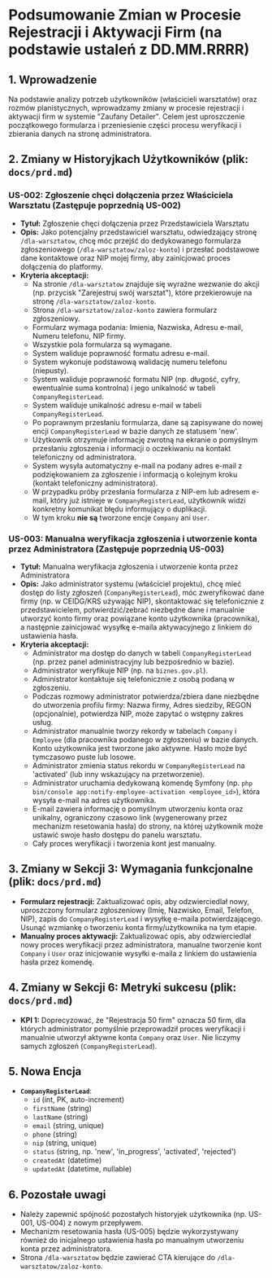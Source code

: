 # Podsumowanie Zmian w Procesie Rejestracji i Aktywacji Firm (na podstawie ustaleń z DD.MM.RRRR)

## 1. Wprowadzenie

Na podstawie analizy potrzeb użytkowników (właścicieli warsztatów) oraz rozmów planistycznych, wprowadzamy zmiany w procesie rejestracji i aktywacji firm w systemie "Zaufany Detailer". Celem jest uproszczenie początkowego formularza i przeniesienie części procesu weryfikacji i zbierania danych na stronę administratora.

## 2. Zmiany w Historyjkach Użytkowników (plik: `docs/prd.md`)

### US-002: Zgłoszenie chęci dołączenia przez Właściciela Warsztatu (Zastępuje poprzednią US-002)

*   **Tytuł:** Zgłoszenie chęci dołączenia przez Przedstawiciela Warsztatu
*   **Opis:** Jako potencjalny przedstawiciel warsztatu, odwiedzający stronę `/dla-warsztatow`, chcę móc przejść do dedykowanego formularza zgłoszeniowego (`/dla-warsztatow/zaloz-konto`) i przesłać podstawowe dane kontaktowe oraz NIP mojej firmy, aby zainicjować proces dołączenia do platformy.
*   **Kryteria akceptacji:**
    *   Na stronie `/dla-warsztatow` znajduje się wyraźne wezwanie do akcji (np. przycisk "Zarejestruj swój warsztat"), które przekierowuje na stronę `/dla-warsztatow/zaloz-konto`.
    *   Strona `/dla-warsztatow/zaloz-konto` zawiera formularz zgłoszeniowy.
    *   Formularz wymaga podania: Imienia, Nazwiska, Adresu e-mail, Numeru telefonu, NIP firmy.
    *   Wszystkie pola formularza są wymagane.
    *   System waliduje poprawność formatu adresu e-mail.
    *   System wykonuje podstawową walidację numeru telefonu (niepusty).
    *   System waliduje poprawność formatu NIP (np. długość, cyfry, ewentualnie suma kontrolna) i jego unikalność w tabeli `CompanyRegisterLead`.
    *   System waliduje unikalność adresu e-mail w tabeli `CompanyRegisterLead`.
    *   Po poprawnym przesłaniu formularza, dane są zapisywane do nowej encji `CompanyRegisterLead` w bazie danych ze statusem 'new'.
    *   Użytkownik otrzymuje informację zwrotną na ekranie o pomyślnym przesłaniu zgłoszenia i informacji o oczekiwaniu na kontakt telefoniczny od administratora.
    *   System wysyła automatyczny e-mail na podany adres e-mail z podziękowaniem za zgłoszenie i informacją o kolejnym kroku (kontakt telefoniczny administratora).
    *   W przypadku próby przesłania formularza z NIP-em lub adresem e-mail, który już istnieje w `CompanyRegisterLead`, użytkownik widzi konkretny komunikat błędu informujący o duplikacji.
    *   W tym kroku **nie są** tworzone encje `Company` ani `User`.

### US-003: Manualna weryfikacja zgłoszenia i utworzenie konta przez Administratora (Zastępuje poprzednią US-003)

*   **Tytuł:** Manualna weryfikacja zgłoszenia i utworzenie konta przez Administratora
*   **Opis:** Jako administrator systemu (właściciel projektu), chcę mieć dostęp do listy zgłoszeń (`CompanyRegisterLead`), móc zweryfikować dane firmy (np. w CEIDG/KRS używając NIP), skontaktować się telefonicznie z przedstawicielem, potwierdzić/zebrać niezbędne dane i manualnie utworzyć konto firmy oraz powiązane konto użytkownika (pracownika), a następnie zainicjować wysyłkę e-maila aktywacyjnego z linkiem do ustawienia hasła.
*   **Kryteria akceptacji:**
    *   Administrator ma dostęp do danych w tabeli `CompanyRegisterLead` (np. przez panel administracyjny lub bezpośrednio w bazie).
    *   Administrator weryfikuje NIP (np. na `biznes.gov.pl`).
    *   Administrator kontaktuje się telefonicznie z osobą podaną w zgłoszeniu.
    *   Podczas rozmowy administrator potwierdza/zbiera dane niezbędne do utworzenia profilu firmy: Nazwa firmy, Adres siedziby, REGON (opcjonalnie), potwierdza NIP, może zapytać o wstępny zakres usług.
    *   Administrator manualnie tworzy rekordy w tabelach `Company` i `Employee` (dla pracownika podanego w zgłoszeniu) w bazie danych. Konto użytkownika jest tworzone jako aktywne. Hasło może być tymczasowo puste lub losowe.
    *   Administrator zmienia status rekordu w `CompanyRegisterLead` na 'activated' (lub inny wskazujący na przetworzenie).
    *   Administrator uruchamia dedykowaną komendę Symfony (np. `php bin/console app:notify-employee-activation <employee_id>`), która wysyła e-mail na adres użytkownika.
    *   E-mail zawiera informację o pomyślnym utworzeniu konta oraz unikalny, ograniczony czasowo link (wygenerowany przez mechanizm resetowania hasła) do strony, na której użytkownik może ustawić swoje hasło dostępu do panelu warsztatu.
    *   Cały proces weryfikacji i tworzenia kont jest manualny.

## 3. Zmiany w Sekcji 3: Wymagania funkcjonalne (plik: `docs/prd.md`)

*   **Formularz rejestracji:** Zaktualizować opis, aby odzwierciedlał nowy, uproszczony formularz zgłoszeniowy (Imię, Nazwisko, Email, Telefon, NIP), zapis do `CompanyRegisterLead` i wysyłkę e-maila potwierdzającego. Usunąć wzmiankę o tworzeniu konta firmy/użytkownika na tym etapie.
*   **Manualny proces aktywacji:** Zaktualizować opis, aby odzwierciedlał nowy proces weryfikacji przez administratora, manualne tworzenie kont `Company` i `User` oraz inicjowanie wysyłki e-maila z linkiem do ustawienia hasła przez komendę.

## 4. Zmiany w Sekcji 6: Metryki sukcesu (plik: `docs/prd.md`)

*   **KPI 1:** Doprecyzować, że "Rejestracja 50 firm" oznacza 50 firm, dla których administrator pomyślnie przeprowadził proces weryfikacji i manualnie utworzył aktywne konta `Company` oraz `User`. Nie liczymy samych zgłoszeń (`CompanyRegisterLead`).

## 5. Nowa Encja

*   **`CompanyRegisterLead`**:
    *   `id` (int, PK, auto-increment)
    *   `firstName` (string)
    *   `lastName` (string)
    *   `email` (string, unique)
    *   `phone` (string)
    *   `nip` (string, unique)
    *   `status` (string, np. 'new', 'in_progress', 'activated', 'rejected')
    *   `createdAt` (datetime)
    *   `updatedAt` (datetime, nullable)

## 6. Pozostałe uwagi

*   Należy zapewnić spójność pozostałych historyjek użytkownika (np. US-001, US-004) z nowym przepływem.
*   Mechanizm resetowania hasła (US-005) będzie wykorzystywany również do inicjalnego ustawienia hasła po manualnym utworzeniu konta przez administratora.
*   Strona `/dla-warsztatow` będzie zawierać CTA kierujące do `/dla-warsztatow/zaloz-konto`.
